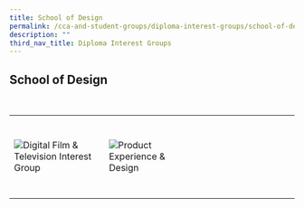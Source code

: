 ```yaml
---
title: School of Design
permalink: /cca-and-student-groups/diploma-interest-groups/school-of-design/
description: ""
third_nav_title: Diploma Interest Groups
---
```

## School of Design

<div>
    <table>
        <tr>
            <td style="width:33%; vertical-align:bottom; border:none"><br>
                <a href="https://www.instagram.com/digitalfilmtv/" style="text-decoration: none">
                    <image src="/images/DES/DFT_button-01.png" style="display:block;margin-left:auto;margin-right:auto;" alt="Digital Film & Television Interest Group">
                    </image>
                </a>
            </td>
            <td style="width:33%; vertical-align:bottom; border:none"><br>
                <a href="https://www.instagram.com/tp.ped/" style="text-decoration: none">
                    <image src="/images/DES/PED_button-01.png" style="display:block;margin-left:auto;margin-right:auto;" alt="Product Experience & Design">
                    </image>
                </a>
            </td>
            <td style="width:33%; vertical-align:bottom; border:none"><br>
            </td>
        </tr>
    </table>
</div>